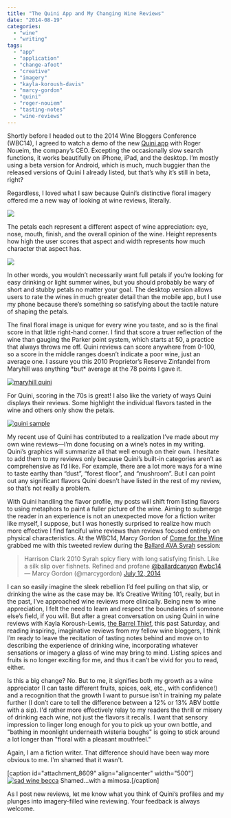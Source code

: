 ```yaml
---
title: "The Quini App and My Changing Wine Reviews"
date: "2014-08-19"
categories: 
  - "wine"
  - "writing"
tags: 
  - "app"
  - "application"
  - "change-afoot"
  - "creative"
  - "imagery"
  - "kayla-koroush-davis"
  - "marcy-gordon"
  - "quini"
  - "roger-nouiem"
  - "tasting-notes"
  - "wine-reviews"
---
```


Shortly before I headed out to the 2014 Wine Bloggers Conference (WBC14), I agreed to watch a demo of the new [Quini app](https://quiniwine.com/) with Roger Noueim, the company’s CEO. Excepting the occasionally slow search functions, it works beautifully on iPhone, iPad, and the desktop. I’m mostly using a beta version for Android, which is much, much buggier than the released versions of Quini I already listed, but that’s why it’s still in beta, right?

Regardless, I loved what I saw because Quini’s distinctive floral imagery offered me a new way of looking at wine reviews, literally.

![](https://quiniwine.com/assets/img/home/full-bloom1.png)

The petals each represent a different aspect of wine appreciation: eye, nose, mouth, finish, and the overall opinion of the wine. Height represents how high the user scores that aspect and width represents how much character that aspect has.

![](https://quiniwine.com/assets/img/home/petal.png)

In other words, you wouldn’t necessarily want full petals if you’re looking for easy drinking or light summer wines, but you should probably be wary of short and stubby petals no matter your goal. The desktop version allows users to rate the wines in much greater detail than the mobile app, but I use my phone because there’s something so satisfying about the tactile nature of shaping the petals.

The final floral image is unique for every wine you taste, and so is the final score in that little right-hand corner. I find that score a truer reflection of the wine than gauging the Parker point system, which starts at 50, a practice that always throws me off. Quini reviews can score anywhere from 0-100, so a score in the middle ranges doesn’t indicate a poor wine, just an average one. I assure you this 2010 Proprietor’s Reserve Zinfandel from Maryhill was anything \*but\* average at the 78 points I gave it.

[![maryhill quini](http://s3.amazonaws.com/thegourmez-wpmedia/2014/08/maryhill-quini-178x1024.jpg)](http://www.thegourmez.com/2014/08/the-quini-app-and-my-changing-wine-reviews/maryhill-quini/)

For Quini, scoring in the 70s is great! I also like the variety of ways Quini displays their reviews. Some highlight the individual flavors tasted in the wine and others only show the petals.

[![quini sample](http://s3.amazonaws.com/thegourmez-wpmedia/2014/08/quini-sample.jpg)](http://www.thegourmez.com/2014/08/the-quini-app-and-my-changing-wine-reviews/quini-sample/)

My recent use of Quini has contributed to a realization I’ve made about my own wine reviews—I’m done focusing on a wine’s notes in my writing. Quini’s graphics will summarize all that well enough on their own. I hesitate to add them to my reviews only because Quini’s built-in categories aren’t as comprehensive as I’d like. For example, there are a lot more ways for a wine to taste earthy than “dust”, “forest floor”, and “mushroom”. But I can point out any significant flavors Quini doesn’t have listed in the rest of my review, so that’s not really a problem.

With Quini handling the flavor profile, my posts will shift from listing flavors to using metaphors to paint a fuller picture of the wine. Aiming to submerge the reader in an experience is not an unexpected move for a fiction writer like myself, I suppose, but I was honestly surprised to realize how much more effective I find fanciful wine reviews than reviews focused entirely on physical characteristics. At the WBC14, Marcy Gordon of [Come for the Wine](http://www.comeforthewine.com/) grabbed me with this tweeted review during the [Ballard AVA Syrah](http://www.thegourmez.com/2014/08/wbc14-syrahs-of-the-ballard-canyon-ava/) session:

<blockquote class="twitter-tweet" lang="en">Harrison Clark 2010 Syrah spicy fiery with long satisfying finish. Like a silk slip over fishnets. Refined and profane <a href="https://twitter.com/BallardCanyon">@ballardcanyon</a> <a href="https://twitter.com/hashtag/wbc14?src=hash">#wbc14</a><div></div>— Marcy Gordon (@marcygordon) <a href="https://twitter.com/marcygordon/statuses/488066825410727938">July 12, 2014</a></blockquote>

I can so easily imagine the sleek rebellion I’d feel pulling on that slip, or drinking the wine as the case may be. It’s Creative Writing 101, really, but in the past, I’ve approached wine reviews more clinically. Being new to wine appreciation, I felt the need to learn and respect the boundaries of someone else’s field, if you will. But after a great conversation on using Quini in wine reviews with Kayla Koroush-Lewis, [the Barrel Thief](http://www.labellebarrelthief.com/), this past Saturday, and reading inspiring, imaginative reviews from my fellow wine bloggers, I think I’m ready to leave the recitation of tasting notes behind and move on to describing the experience of drinking wine, incorporating whatever sensations or imagery a glass of wine may bring to mind. Listing spices and fruits is no longer exciting for me, and thus it can’t be vivid for you to read, either.

Is this a big change? No. But to me, it signifies both my growth as a wine appreciator (I can taste different fruits, spices, oak, etc., with confidence!) and a recognition that the growth I want to pursue isn’t in training my palate further (I don’t care to tell the difference between a 12% or 13% ABV bottle with a sip). I'd rather more effectively relay to my readers the thrill or misery of drinking each wine, not just the flavors it recalls. I want that sensory impression to linger long enough for you to pick up your own bottle, and "bathing in moonlight underneath wisteria boughs" is going to stick around a lot longer than "floral with a pleasant mouthfeel."

Again, I am a fiction writer. That difference should have been way more obvious to me. I'm shamed that it wasn't.

\[caption id="attachment\_8609" align="aligncenter" width="500"\][![sad wine becca](http://s3.amazonaws.com/thegourmez-wpmedia/2014/08/sad-wine-becca-500x281.jpg)](http://www.thegourmez.com/2014/08/the-quini-app-and-my-changing-wine-reviews/sad-wine-becca/) Shamed...with a mimosa.\[/caption\]

As I post new reviews, let me know what you think of Quini’s profiles and my plunges into imagery-filled wine reviewing. Your feedback is always welcome.
